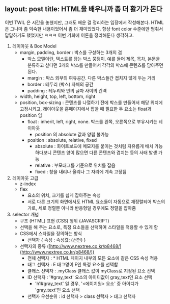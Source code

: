 layout: post
title: HTML을 배우니까 좀 더 활기가 돈다   
---

이번 TWIL 은 시간을 놓쳤지만, 그래도 배운 걸 정리하는 입장에서 작성해본다.
HTML은 그나마 좀 익숙한 내용이었어서 좀 더 재미있었다. 항상 font color 수준에만 멈춰서 답답하기도 했었지만 ㅋㅋㅋ 이번 기회에 이론을 정리해둔다 생각하고.

1. 레이아웃 & Box Model
    - margin, padding, border : 박스를 구성하는 3개의 겹
        - 박스 모델이란, 텍스트를 담는 박스 뭉텅이. 예를 들어 제목, 목차, 본문을 분류하고 싶다면 3개의 박스를 만들어서 각각의 박스에 콘텐츠를 담아주면 된다.
        - margin : 박스 외부의 여유공간. 다른 박스들간 겹치지 않게 두는 거리
        - border : 테두리 (박스) 자체의 공간
        - padding : 테두리와 안의 글자 사이의 간격
    - width, height, top, left, bottom, right
    - position, box-sizing : 콘텐츠를 나열하기 전에 박스를 만들어서 해당 위치에 고정시키고, 레이아웃을 홈페이지에서 잡을 때 필요한 두 요소는 float과 position 임
        - float : inherit, left, right, none. 박스를 왼쪽, 오른쪽으로 부유시키는 레이아웃
            - position 의 absolute 값과 양립 불가능
        - position : absolute, relative, fixed
            - absolute : 화이트보드에 메모지를 붙이는 것처럼 자유롭게 배치 가능하다보니 콘텐츠 양이 많으면 다른 콘텐츠와 겹치는 등의 사태 발생 가능
            - relative : 부모태그를 기준으로 위치를 잡음
            - fixed : 창을 내리나 올리나 그 자리에 계속 고정됨
2. 레이아웃 고급 
    - z-index
    - flex
        - 요소의 위치, 크기를 쉽게 잡아주는 속성
        - 서로 다른 크기의 화면에서도 HTML 요소들이 자동으로 재정렬되어 박스의 가로, 세로 정렬뿐 아니라 반응형일 경우에도 정렬을 잡아줌
3. selector 개념 
    - 구조 (HTML) 표현 (CSS) 행위 (JAVASCRIPT)
    - 선택을 해 주는 요소로, 특정 요소들을 선택하여 스타일을 적용할 수 있게 함
    - CSS에서 스타일을 정의하는 방식
        - 선택자 { 속성 : 속성값; (선언) }
    - 선택자의 종류 ([http://www.nextree.co.kr/p8468/](http://www.nextree.co.kr/p8468/))
        - 전체 선택자 : * HTML 페이지 내부의 모든 요소에 같은 CSS 속성 적용
        - 태그 선택자 : E 태그명이 E인 특정 요소를 선택함
        - 클래스 선택자 : .myClass 클래스 값이 myClass로 지정된 요소 선택
        - ID 선택자 : '#gray_text' 요소의 아이디값이 gray_text인 요소 선택
            - 'h1#gray_text' 일 경우, '<에이치원> 요소' 중 아이디가 'gray_text'인 요소 선택
        - 선택자 우선순위 : id 선택자 > class 선택자 > 태그 선택자
